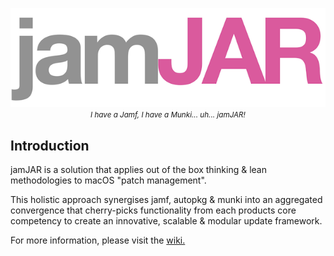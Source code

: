 <p align="center">
   <img src="/images/jamJAR.png">
   <br>
   <em><small>I have a Jamf, I have a Munki... uh... jamJAR!</small></em>
 </p>

## Introduction

jamJAR is a solution that applies out of the box thinking & lean methodologies to macOS "patch management".

This holistic approach synergises jamf, autopkg & munki into an aggregated convergence that cherry-picks functionality from each products core competency to create an innovative, scalable & modular update framework.

For more information, please visit the [wiki.](https://github.com/dataJAR/jamJAR/wiki)
